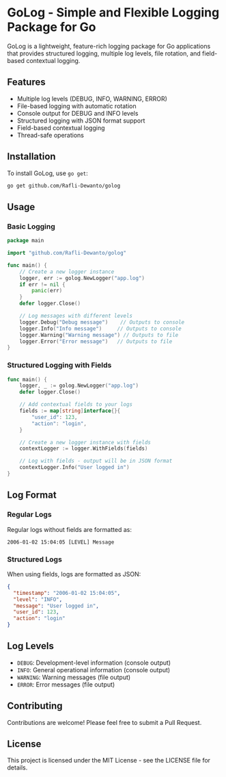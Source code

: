 # GoLog - Simple and Flexible Logging Package for Go

GoLog is a lightweight, feature-rich logging package for Go applications that provides structured logging, multiple log levels, file rotation, and field-based contextual logging.

## Features

- Multiple log levels (DEBUG, INFO, WARNING, ERROR)
- File-based logging with automatic rotation
- Console output for DEBUG and INFO levels
- Structured logging with JSON format support
- Field-based contextual logging
- Thread-safe operations

## Installation

To install GoLog, use `go get`:

```bash
go get github.com/Rafli-Dewanto/golog
```

## Usage

### Basic Logging

```go
package main

import "github.com/Rafli-Dewanto/golog"

func main() {
    // Create a new logger instance
    logger, err := golog.NewLogger("app.log")
    if err != nil {
        panic(err)
    }
    defer logger.Close()

    // Log messages with different levels
    logger.Debug("Debug message")    // Outputs to console
    logger.Info("Info message")     // Outputs to console
    logger.Warning("Warning message") // Outputs to file
    logger.Error("Error message")   // Outputs to file
}
```

### Structured Logging with Fields

```go
func main() {
    logger, _ := golog.NewLogger("app.log")
    defer logger.Close()

    // Add contextual fields to your logs
    fields := map[string]interface{}{
        "user_id": 123,
        "action": "login",
    }

    // Create a new logger instance with fields
    contextLogger := logger.WithFields(fields)

    // Log with fields - output will be in JSON format
    contextLogger.Info("User logged in")
}
```

## Log Format

### Regular Logs

Regular logs without fields are formatted as:

```
2006-01-02 15:04:05 [LEVEL] Message
```

### Structured Logs

When using fields, logs are formatted as JSON:

```json
{
  "timestamp": "2006-01-02 15:04:05",
  "level": "INFO",
  "message": "User logged in",
  "user_id": 123,
  "action": "login"
}
```

## Log Levels

- `DEBUG`: Development-level information (console output)
- `INFO`: General operational information (console output)
- `WARNING`: Warning messages (file output)
- `ERROR`: Error messages (file output)

## Contributing

Contributions are welcome! Please feel free to submit a Pull Request.

## License

This project is licensed under the MIT License - see the LICENSE file for details.
